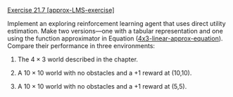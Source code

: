 [Exercise 21.7 \[approx-LMS-exercise\]](21-7/)

Implement an exploring reinforcement learning
agent that uses direct utility estimation. Make two versions—one with a
tabular representation and one using the function approximator in
Equation ([4x3-linear-approx-equation](#/)). Compare their
performance in three environments:

1.  The $4\times 3$ world described in the chapter.

2.  A ${10}\times {10}$ world with no obstacles and a +1 reward
    at (10,10).

3.  A ${10}\times {10}$ world with no obstacles and a +1 reward
    at (5,5).
